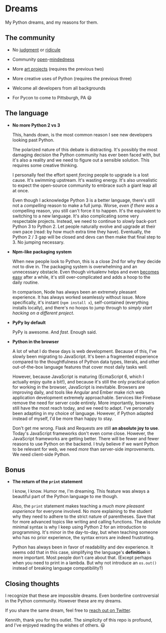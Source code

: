 Dreams
======

My Python dreams, and my reasons for them.


## The community

- No [judgment](http://sivers.org/ss) or [ridicule](http://harthur.wordpress.com/2013/01/24/771/)

- Community [open](http://dcurt.is/what-a-stupid-idea)-[mindedness](http://signalvnoise.com/posts/3124-give-it-five-minutes)

- More [art projects](https://www.youtube.com/watch?v=ikAb-NYkseI) (requires the previous two)

- More creative uses of Python (requires the previous three)

- Welcome all developers from all backgrounds

- For Pycon to come to Pittsburgh, PA :smiley:


## The language

- **No more Python 2 vs 3**

  This, hands down, is the most common reason I see new developers
  looking past Python.

  The polarized nature of this debate is distracting. It's possibly the most
  damaging decision the Python community has ever been faced with, but it's
  also a reality and we need to figure out a sensible solution. This requires
  some creative thinking.

  I personally feel the effort spent *forcing* people to upgrade is a lost
  cause. It's swimming upstream. It's wasting energy. It's also unrealistic
  to expect the open-source community to embrace such a giant leap all at once.

  Even though I acknowledge Python 3 is a better language, there's still
  not a *compelling* reason to make a full jump. Worse, *even if there was* a
  compelling reason, you still can't force it to happen. It's the equivalent to
  switching to a new language. It's also complicating some very respectable
  projects. Instead, we need to continue to *slowly* back-port Python 3 to
  Python 2. Let people naturally evolve and upgrade at their own pace (read: by
  how much extra time they have). Eventually, the Python 2 / 3 gap will be
  closed and devs can then make that final step to 3. No jumping necessary.

- **Npm-like packaging system**

  When new people look to Python, this is a close 2nd for why they decide not
  to dive in. The packaging system is overwhelming and an unnecessary obstacle.
  Even though virtualenv helps and even [becomes easy][easy] after a while,
  it's still over-complicated and adds a hoop to the daily routine.

  In comparison, Node has always been an extremely pleasant experience. It has
  always worked seamlessly without issue. More specifically, it's instant
  (`npm install x`), self-contained (everything installs locally), and there's
  no hoops to jump through to *simply start hacking on a different project*.

- **PyPy by default**

  PyPy is awesome. And *fast*. Enough said.

- **Python in the browser**

  A lot of what I do these days is web development. Because of this, I've
  slowly been migrating to JavaScript. It's been a fragmented experience
  compared to the thoughtfulness of Python data types, literals, and other
  out-of-the-box language features that cover most daily tasks well.

  However, because JavaScript is maturing (EcmaScript 6, which I actually enjoy
  quite a bit!), and because it's still the only practical option for working
  in the browser, JavaScript is inevitable. Browsers are improving daily, and
  tools like Angular and Ember make rich web application development extremely
  approachable. Services like Firebase remove the need for server code
  entirely. More importantly, browsers still have the most reach today, and we
  need to adapt. I've personally been adapting in my choice of language.
  However, if Python adapted instead of myself, I'd be more than happy to stay.

  Don't get me wrong. Flask and Requests are still **an absolute joy to use**.
  Today's JavaScript frameworks don't even come close. However, the JavaScript
  frameworks are getting better. There will be fewer and fewer reasons to use
  Python on the backend. I truly believe if we want Python to be relevant for
  web, we need *more* than server-side improvements. We need client-side Python.


## Bonus

- **The return of the `print` statement**

  I know, I know. Humor me, I'm dreaming. This feature was always a
  beautiful part of the Python language to me though.

  Also, the `print` statement makes teaching a *much more pleasant experience*
  for everyone involved. No more explaining to the student why
  they need to adhere to the strict nature of parentheses. Save that for more
  advanced topics like writing and calling functions. The absolute minimal
  syntax is why I keep using Python 2 for an introduction to programming.
  It's minor in the day-to-day, but when teaching someone who has no prior
  experience, the syntax errors are indeed frustrating.

  Python has always been in favor of readability and dev experience. It
  seems odd that in this case, simplifying the language's **definition**
  is more important. Most people don't care about that. (Except perhaps
  when you need to print in a lambda. But why not introduce an
  `os.out()` instead of breaking language compatibility?)


## Closing thoughts

I recognize that these are impossible dreams. Even borderline controversial
in the Python community. However these are my dreams.

If you share the same dream, feel free to [reach out on Twitter][twitter].

Kennith, thank you for this outlet. The simplicity of this repo is profound,
and I've enjoyed reading the wishes of others. :smiley:


[Pittsburgh]: http://en.wikipedia.org/wiki/Pittsburgh
[easy]: http://www.infoq.com/presentations/Simple-Made-Easy
[learnable-programming]: http://worrydream.com/LearnableProgramming/
[logging]: http://12factor.net/logs
[twitter]: http://twitter.com/joeyespo
